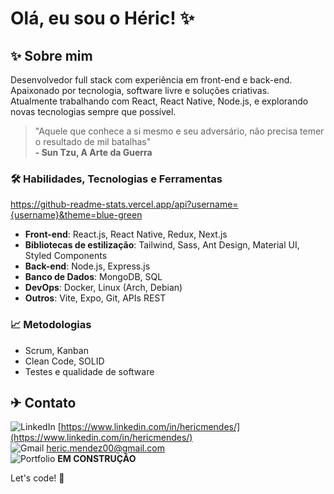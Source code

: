# Olá, eu sou o Héric! ✨

## ✨ Sobre mim

Desenvolvedor full stack com experiência em front-end e back-end.   
Apaixonado por tecnologia, software livre e soluções criativas.   
Atualmente trabalhando com React, React Native, Node.js, e explorando novas tecnologias sempre que possível.

> "Aquele que conhece a si mesmo e seu adversário, não precisa temer o resultado de mil batalhas"  
> **- Sun Tzu, A Arte da Guerra**
  
  
### 🛠️ Habilidades, Tecnologias e Ferramentas
https://github-readme-stats.vercel.app/api?username={username}&theme=blue-green
- **Front-end**: React.js, React Native, Redux, Next.js
- **Bibliotecas de estilização**: Tailwind, Sass, Ant Design, Material UI, Styled Components 
- **Back-end**: Node.js, Express.js
- **Banco de Dados**: MongoDB, SQL
- **DevOps**: Docker, Linux (Arch, Debian)
- **Outros**: Vite, Expo, Git, APIs REST

### 📈 Metodologias
- Scrum, Kanban
- Clean Code, SOLID
- Testes e qualidade de software


## ✈ Contato
![LinkedIn](https://img.shields.io/badge/LinkedIn-0077B5?style=for-the-badge&logo=linkedin&logoColor=white) [https://www.linkedin.com/in/hericmendes/](https://www.linkedin.com/in/hericmendes/)  
![Gmail](https://img.shields.io/badge/Gmail-D14836?style=for-the-badge&logo=gmail&logoColor=white) heric.mendez00@gmail.com  
![Portfolio](https://img.shields.io/badge/Vercel-000000?style=for-the-badge&logo=vercel&logoColor=white&label=Portfolio) **EM CONSTRUÇÃO**


Let's code! 🚀
